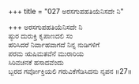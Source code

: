 +++
title = "027 ಅರಸಗುಪಹತಿಯೆನಿಸದೇ ನಿ"

+++
ಅರಸಗುಪಹತಿಯೆನಿಸದೇ ನಿ  
ಷ್ಠುರ ದುರುಕ್ತಿ ಕೃಪಾಣದಲಿ ಸಂ  
ಹರಿಸಿದರೆ ನಿರ್ವಾಹವಾಗದೆ ನಿನ್ನ ನುಡಿಗಳಿಗೆ  
ಪರಮ ಋಷಿಮತವೆನೆ ಮುರಾರಿಯ  
ಸಿರಿವಚನಕೆ ಹಸಾದವೆಂದು  
ಬ್ಬರದ ಗರ್ವೋಕ್ತಿಯಲಿ ಗರುವಿಕೆಗೆಡಿಸಿದನು ನೃಪನ      ॥27॥